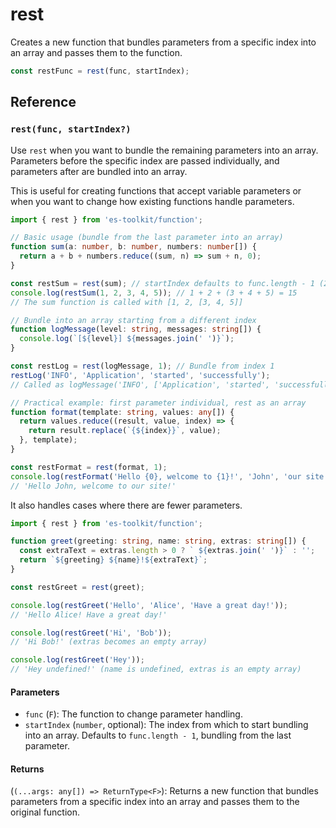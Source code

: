 # rest

Creates a new function that bundles parameters from a specific index into an array and passes them to the function.

```typescript
const restFunc = rest(func, startIndex);
```

## Reference

### `rest(func, startIndex?)`

Use `rest` when you want to bundle the remaining parameters into an array. Parameters before the specific index are passed individually, and parameters after are bundled into an array.

This is useful for creating functions that accept variable parameters or when you want to change how existing functions handle parameters.

```typescript
import { rest } from 'es-toolkit/function';

// Basic usage (bundle from the last parameter into an array)
function sum(a: number, b: number, numbers: number[]) {
  return a + b + numbers.reduce((sum, n) => sum + n, 0);
}

const restSum = rest(sum); // startIndex defaults to func.length - 1 (2)
console.log(restSum(1, 2, 3, 4, 5)); // 1 + 2 + (3 + 4 + 5) = 15
// The sum function is called with [1, 2, [3, 4, 5]]

// Bundle into an array starting from a different index
function logMessage(level: string, messages: string[]) {
  console.log(`[${level}] ${messages.join(' ')}`);
}

const restLog = rest(logMessage, 1); // Bundle from index 1
restLog('INFO', 'Application', 'started', 'successfully');
// Called as logMessage('INFO', ['Application', 'started', 'successfully'])

// Practical example: first parameter individual, rest as an array
function format(template: string, values: any[]) {
  return values.reduce((result, value, index) => {
    return result.replace(`{${index}}`, value);
  }, template);
}

const restFormat = rest(format, 1);
console.log(restFormat('Hello {0}, welcome to {1}!', 'John', 'our site'));
// 'Hello John, welcome to our site!'
```

It also handles cases where there are fewer parameters.

```typescript
import { rest } from 'es-toolkit/function';

function greet(greeting: string, name: string, extras: string[]) {
  const extraText = extras.length > 0 ? ` ${extras.join(' ')}` : '';
  return `${greeting} ${name}!${extraText}`;
}

const restGreet = rest(greet);

console.log(restGreet('Hello', 'Alice', 'Have a great day!'));
// 'Hello Alice! Have a great day!'

console.log(restGreet('Hi', 'Bob'));
// 'Hi Bob!' (extras becomes an empty array)

console.log(restGreet('Hey'));
// 'Hey undefined!' (name is undefined, extras is an empty array)
```

#### Parameters

- `func` (`F`): The function to change parameter handling.
- `startIndex` (`number`, optional): The index from which to start bundling into an array. Defaults to `func.length - 1`, bundling from the last parameter.

#### Returns

(`(...args: any[]) => ReturnType<F>`): Returns a new function that bundles parameters from a specific index into an array and passes them to the original function.
